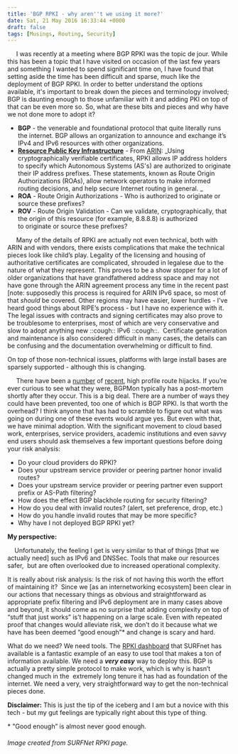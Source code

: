 ```yaml
---
title: 'BGP RPKI - why aren''t we using it more?'
date: Sat, 21 May 2016 16:33:44 +0000
draft: false
tags: [Musings, Routing, Security]
---
```


     I was recently at a meeting where BGP RPKI was the topic de jour. While this has been a topic that I have visited on occasion of the last few years and something I wanted to spend significant time on, I have found that setting aside the time has been difficult and sparse, much like the deployment of BGP RPKI. In order to better understand the options available, it's important to break down the pieces and terminology involved; BGP is daunting enough to those unfamiliar with it and adding PKI on top of that can be even more so. So, what are these bits and pieces and why have we not done more to adopt it?

*   **BGP** - the venerable and foundational protocol that quite literally runs the internet. BGP allows an organization to announce and exchange it’s IPv4 and IPv6 resources with other organizations.
*   [**Resource Public Key Infrastructure**](https://www.arin.net/resources/rpki/) - From [ARIN](https://www.arin.net/resources/rpki/): _Using cryptographically verifiable certificates, RPKI allows IP address holders to specify which Autonomous Systems (AS's) are authorized to originate their IP address prefixes. These statements, known as Route Origin Authorizations (ROAs), allow network operators to make informed routing decisions, and help secure Internet routing in general. _
*   **ROA** - Route Origin Authorizations - Who is authorized to originate or source these prefixes?
*   **ROV** - Route Origin Validation - Can we validate, cryptographically, that the origin of this resource (for example, 8.8.8.8) is authorized to originate or source these prefixes?

     Many of the details of RPKI are actually not even technical, both with ARIN and with vendors, there exists complications that make the technical pieces look like child’s play. Legality of the licensing and housing of authoritative certificates are complicated, shrouded in legalese due to the nature of what they represent. This proves to be a show stopper for a lot of older organizations that have grandfathered address space and may not have gone through the ARIN agreement process any time in the recent past \[note: supposedly this process is required for ARIN IPv6 space, so most of that _should_ be covered. Other regions may have easier, lower hurdles - I’ve heard good things about RIPE’s process - but I have no experience with it. The legal issues with contracts and signing certificates may also prove to be troublesome to enterprises, most of which are very conservative and slow to adopt anything new ::cough:: IPv6 ::cough::.  Certificate generation and maintenance is also considered difficult in many cases, the details can be confusing and the documentation overwhelming or difficult to find.

On top of those non-technical issues, platforms with large install bases are sparsely supported - although this is changing.

     There have been a [number](http://www.bgpmon.net/large-scale-bgp-hijack-out-of-india/) of [recent](http://www.bgpmon.net/large-hijack-affects-reachability-of-high-traffic-destinations/), high profile route hijacks. If you’re ever curious to see what they were, BGPMon typically has a post-mortem shortly after they occur. This is a big deal. There are a number of ways they could have been prevented, too one of which is BGP RPKI. Is that worth the overhead? I think anyone that has had to scramble to figure out what was going on during one of these events would argue yes. But even with that, we have minimal adoption. With the significant movement to cloud based work, enterprises, service providers, academic institutions and even savvy end users should ask themselves a few important questions before doing your risk analysis:

*   Do your cloud providers do RPKI?
*   Does your upstream service provider or peering partner honor invalid routes?
*   Does your upstream service provider or peering partner even support prefix or AS-Path filtering?
*   How does the effect BGP blackhole routing for security filtering?
*   How do you deal with invalid routes? (alert, set preference, drop, etc.)
*   How do you handle invalid routes that may be more specific?
*   Why have I not deployed BGP RPKI yet?

**My perspective:**

    Unfortunately, the feeling I get is very similar to that of things \[that we actually need\] such as IPv6 and DNSSec. Tools that make our resources safer,  but are often overlooked due to increased operational complexity.

It is really about risk analysis: Is the risk of not having this worth the effort of maintaining it?  Since we \[as an internetworking ecosystem\] been clear in our actions that necessary things as obvious and straightforward as appropriate prefix filtering and IPv6 deployment are in many cases above and beyond, it should come as no surprise that adding complexity on top of “stuff that just works” is’t happening on a large scale. Even with repeated proof that changes would alleviate risk, we don’t do it because what we have has been deemed “good enough”\* and change is scary and hard.

What do we need? We need tools. The [RPKI dashboard](http://rpki.surfnet.nl/) that SURFnet has available is a fantastic example of an easy to use tool that makes a ton of information available. We need a **_very easy_** way to deploy this. BGP is actually a pretty simple protocol to make work, which is why is hasn’t changed much in the  extremely long tenure it has had as foundation of the internet. We need a very, very straightforward way to get the non-technical pieces done.

**Disclaimer:** This is just the tip of the iceberg and I am but a novice with this tech - but my gut feelings are typically right about this type of thing.

\* "Good enough” is almost never good enough.

###### Image created from SURFNet RPKI page.
